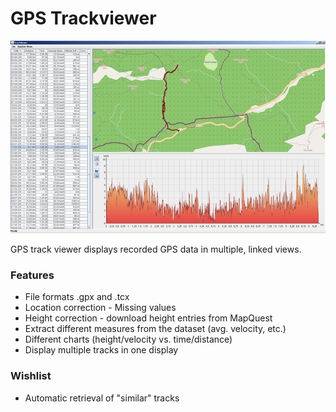 GPS Trackviewer
===========

![screenshot1](images/screenshot1.png "Screenshot1")

GPS track viewer displays recorded GPS data in multiple, linked views.

### Features
 * File formats .gpx and .tcx 
 * Location correction - Missing values
 * Height correction - download height entries from MapQuest
 * Extract different measures from the dataset (avg. velocity, etc.)
 * Different charts (height/velocity vs. time/distance)
 * Display multiple tracks in one display

### Wishlist
 * Automatic retrieval of "similar" tracks
